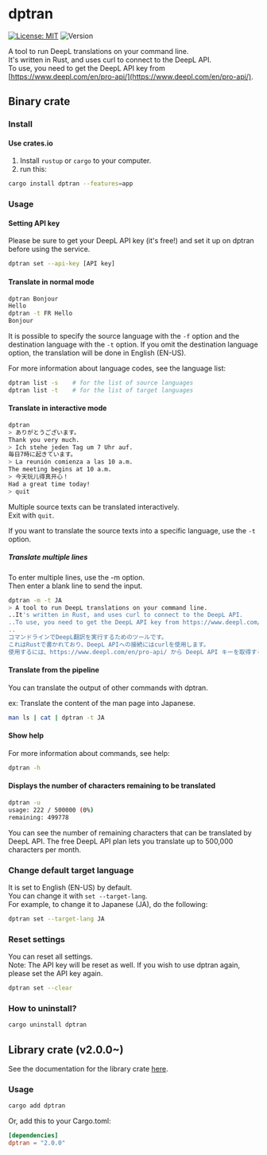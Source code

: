 # dptran

[![License: MIT](https://img.shields.io/badge/License-MIT-yellow.svg)](https://opensource.org/licenses/MIT)
![Version](https://img.shields.io/badge/Version-2.0.0-brightgreen.svg)

A tool to run DeepL translations on your command line.   
It's written in Rust, and uses curl to connect to the DeepL API.  
To use, you need to get the DeepL API key from [https://www.deepl.com/en/pro-api/](https://www.deepl.com/en/pro-api/).

## Binary crate
### Install

#### Use crates.io

1. Install ``rustup`` or ``cargo`` to your computer.
2. run this:
```bash
cargo install dptran --features=app
```

### Usage

#### Setting API key

Please be sure to get your DeepL API key (it's free!) and set it up on dptran before using the service.

```bash
dptran set --api-key [API key]
```

#### Translate in normal mode

```bash
dptran Bonjour
Hello
dptran -t FR Hello
Bonjour
```

It is possible to specify the source language with the ``-f`` option and the destination language with the ``-t`` option.
If you omit the destination language option, the translation will be done in English (EN-US).  

For more information about language codes, see the language list:  

```bash
dptran list -s    # for the list of source languages
dptran list -t    # for the list of target languages
```

#### Translate in interactive mode

```bash
dptran
> ありがとうございます。
Thank you very much.
> Ich stehe jeden Tag um 7 Uhr auf.
毎日7時に起きています。
> La reunión comienza a las 10 a.m.
The meeting begins at 10 a.m.
> 今天玩儿得真开心！
Had a great time today!
> quit
```

Multiple source texts can be translated interactively.  
Exit with ``quit``.

If you want to translate the source texts into a specific language, use the ``-t`` option. 

##### Translate multiple lines

To enter multiple lines, use the -m option.  
Then enter a blank line to send the input.

```bash
dptran -m -t JA
> A tool to run DeepL translations on your command line.
..It's written in Rust, and uses curl to connect to the DeepL API.
..To use, you need to get the DeepL API key from https://www.deepl.com/en/pro-api/.
..
コマンドラインでDeepL翻訳を実行するためのツールです。
これはRustで書かれており、DeepL APIへの接続にはcurlを使用します。
使用するには、https://www.deepl.com/en/pro-api/ から DeepL API キーを取得する必要があります。
```

#### Translate from the pipeline

You can translate the output of other commands with dptran.

ex: Translate the content of the man page into Japanese.  

```bash
man ls | cat | dptran -t JA
```

#### Show help

For more information about commands, see help:  

```bash
dptran -h
```

#### Displays the number of characters remaining to be translated

```bash
dptran -u
usage: 222 / 500000 (0%)
remaining: 499778
```

You can see the number of remaining characters that can be translated by DeepL API. 
The free DeepL API plan lets you translate up to 500,000 characters per month.

### Change default target language

It is set to English (EN-US) by default.  
You can change it with ``set --target-lang``.  
For example, to change it to Japanese (JA), do the following:

```bash
dptran set --target-lang JA
```

### Reset settings

You can reset all settings.  
Note: The API key will be reset as well. If you wish to use dptran again, please set the API key again.  

```bash
dptran set --clear
```

### How to uninstall?

```bash
cargo uninstall dptran
```

## Library crate (v2.0.0~)
See the documentation for the library crate [here](https://docs.rs/dptran/).

### Usage
```bash
cargo add dptran
```
Or, add this to your Cargo.toml:
```toml
[dependencies]
dptran = "2.0.0"
```
